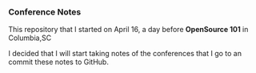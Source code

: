 ### Conference Notes

This repository that I started on April 16, a day before **OpenSource 101** in Columbia,SC

I decided that I will start taking notes of the conferences that I go to an commit these notes to GitHub.


